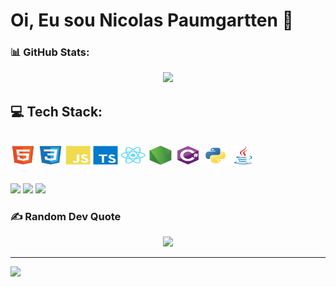 # Oi, Eu sou Nicolas Paumgartten 👋
  
### 📊 GitHub Stats:
<div align="center">
  
![](https://github-readme-stats.vercel.app/api/top-langs/?username=NicolasPaumgartten&theme=dracula&hide_border=false&include_all_commits=false&count_private=false&layout=compact)

</div>

## 💻 Tech Stack:

<div style="display: inline_block"><br>
  <img align="center" alt="Nicolas-HTML" height="30" width="40" src="https://raw.githubusercontent.com/devicons/devicon/master/icons/html5/html5-original.svg">
  <img align="center" alt="Nicolas-CSS" height="30" width="40" src="https://raw.githubusercontent.com/devicons/devicon/master/icons/css3/css3-original.svg">
  <img align="center" alt="Nicolas-JS" height="30" width="40" src="https://raw.githubusercontent.com/devicons/devicon/master/icons/javascript/javascript-plain.svg">
  <img align="center" alt="TypeScript" height="30" width="40" src="https://raw.githubusercontent.com/devicons/devicon/master/icons/typescript/typescript-original.svg">
  <img align="center" alt="Nicolas-React" height="30" width="40" src="https://raw.githubusercontent.com/devicons/devicon/master/icons/react/react-original.svg">
  <img align="center" alt="Node.js" height="30" width="40" src="https://raw.githubusercontent.com/devicons/devicon/master/icons/nodejs/nodejs-original.svg">
  <img align="center" alt="C#" height="30" width="40" src="https://raw.githubusercontent.com/devicons/devicon/master/icons/csharp/csharp-original.svg">
  <img align="center" alt="Python" height="30" width="40" src="https://raw.githubusercontent.com/devicons/devicon/master/icons/python/python-original.svg">
  <img align="center" alt="Java" height="30" width="40" src="https://raw.githubusercontent.com/devicons/devicon/master/icons/java/java-original.svg">


</div>

##

<div> 
  <a href="https://instagram.com/nicolaspaumgartten/" target="_blank"><img src="https://img.shields.io/badge/-Instagram-%23E4405F?style=for-the-badge&logo=instagram&logoColor=white" target="_blank"></a>
  <a href="https://www.linkedin.com/in/nicolas-paumgartten/" target="_blank"><img src="https://img.shields.io/badge/-LinkedIn-%230077B5?style=for-the-badge&logo=linkedin&logoColor=white" target="_blank"></a> 
   <a href = "mailto:nicolaspaumgartten@gmail.com"><img src="https://img.shields.io/badge/-Gmail-%23333?style=for-the-badge&logo=gmail&logoColor=white" target="_blank"></a>


### ✍️ Random Dev Quote
  <div align="center">
    
![](https://quotes-github-readme.vercel.app/api?type=horizontal&theme=radical)
  
  </div>
  
---
[![](https://visitcount.itsvg.in/api?id=NicolasPaumgartten&icon=0&color=0)](https://visitcount.itsvg.in)
